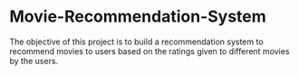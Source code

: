 # Movie-Recommendation-System
The objective of this project is to build a recommendation system to recommend movies to users based on the ratings given to different movies by the users.
